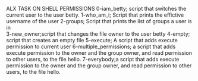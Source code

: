 ALX TASK ON SHELL PERMISSIONS 
0-iam_betty; script that switches the current user to the user betty.
1-who_am_i; Script that prints the effictive username of the user 
2-groups; Script that prints the list of groups a user is in  
3-new_owner;script that changes the file owner to the user betty
4-empty; script that creates an empty file
5-execute; A script that adds execute permission to current user
6-multiple_permissions; a script that adds execute permission to the owner and the group owner, and read permission to other users, to the file hello.
7-everybody;a script that adds execute permission to the owner and the group owner, and read permission to other users, to the file hello.

